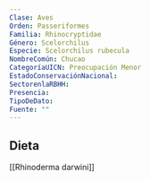 ```yaml
---
Clase: Aves
Orden: Passeriformes
Familia: Rhinocryptidae
Género: Scelorchilus
Especie: Scelorchilus rubecula
NombreComún: Chucao
CategoríaUICN: Preocupación Menor
EstadoConservaciónNacional: 
SectorenlaRBHH: 
Presencia: 
TipoDeDato: 
Fuente: ""
---
```

## Dieta 
[[Rhinoderma darwini]]